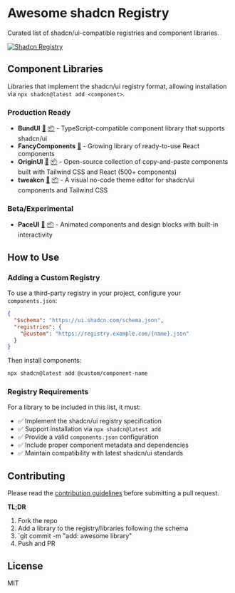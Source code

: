 # Awesome shadcn Registry

Curated list of shadcn/ui-compatible registries and component libraries.

<a href="https://ui.shadcn.com/docs/registry"><img alt="Shadcn Registry" src="https://img.shields.io/badge/registry-ready-green?style=flat-square&logo=shadcnui"></a>

## Component Libraries

<!-- IMPORT:registry/libraries/README.md -->
Libraries that implement the shadcn/ui registry format, allowing installation via `npx shadcn@latest add <component>`.

### Production Ready

- **BundUI** [🔗](https://bundui.io/) [📦](https://github.com/bundui/components) - TypeScript-compatible component library that supports shadcn/ui
- **FancyComponents** [🔗](https://www.fancycomponents.dev/) - Growing library of ready-to-use React components
- **OriginUI** [🔗](https://originui.com/) [📦](https://github.com/Origin-UI/originui) - Open-source collection of copy-and-paste components built with Tailwind CSS and React (500+ components)
- **tweakcn** [🔗](https://tweakcn.com/) [📦](https://github.com/jnsahaj/tweakcn) - A visual no-code theme editor for shadcn/ui components and Tailwind CSS

### Beta/Experimental

- **PaceUI** [🔗](https://paceui.com/) [📦](https://github.com/paceui/paceui) - Animated components and design blocks with built-in interactivity
<!-- END IMPORT -->

## How to Use

### Adding a Custom Registry

To use a third-party registry in your project, configure your `components.json`:

```json
{
  "$schema": "https://ui.shadcn.com/schema.json",
  "registries": {
    "@custom": "https://registry.example.com/{name}.json"
  }
}
```

Then install components:

```bash
npx shadcn@latest add @custom/component-name
```

### Registry Requirements

For a library to be included in this list, it must:

- ✅ Implement the shadcn/ui registry specification
- ✅ Support installation via `npx shadcn@latest add`
- ✅ Provide a valid `components.json` configuration
- ✅ Include proper component metadata and dependencies
- ✅ Maintain compatibility with latest shadcn/ui standards

## Contributing

Please read the [contribution guidelines](CONTRIBUTING.md) before submitting a pull request.

**TL;DR**

1. Fork the repo
2. Add a library to the registry/libraries following the schema
3. `git commit -m "add: awesome library"
4. Push and PR

## License

MIT
